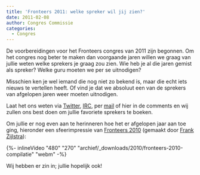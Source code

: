 ```yaml
---
title: 'Fronteers 2011: welke spreker wil jij zien?'
date: 2011-02-08
author: Congres Commissie
categories:
  - Congres
---
```


De voorbereidingen voor het Fronteers congres van 2011 zijn begonnen. Om het congres nog beter te maken dan voorgaande jaren willen we graag van jullie weten welke sprekers je graag zou zien. Wie heb je al die jaren gemist als spreker? Welke guru moeten we per se uitnodigen?

Misschien ken je wel iemand die nog niet zo bekend is, maar die echt iets nieuws te vertellen heeft. Of vind je dat we absoluut een van de sprekers van afgelopen jaren weer moeten uitnodigen.

Laat het ons weten via [Twitter](https://twitter.com/FronteersConf), [IRC](http://webchat.freenode.net/?channels=fronteers), per [mail](mailto:congres@fronteers.nl) of hier in de comments en wij zullen ons best doen om jullie favoriete sprekers te boeken.

Om jullie er nog even aan te herinneren hoe het er afgelopen jaar aan toe ging, hieronder een sfeerimpressie van [Fronteers 2010](http://vimeo.com/16670431) (gemaakt door [Frank Zijlstra](http://vimeo.com/fzijlstra)):

{%- inlineVideo "480" "270" "archief/_downloads/2010/fronteers-2010-compilatie" "webm" -%}

Wij hebben er zin in; jullie hopelijk ook!
